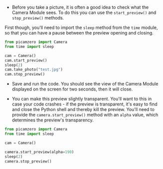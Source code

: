 - Before you take a picture, it is often a good idea to check what the Camera Module sees. To do this you can use the `start_preview()` and `stop_preview()` methods. 

First though, you'll need to import the `sleep` method from the `time` module, so that you can have a pause between the preview opening and closing.

```python
from picamzero import Camera
from time import sleep

cam = Camera()
cam.start_preview()
sleep(2)
cam.take_photo("test.jpg")
cam.stop_preview()
```

- Save and run the code. You should see the view of the Camera Module displayed on the screen for two seconds, then it will close.

- You can make this preview slightly transparent. You'll want to this in case your code crashes - if the preview is transparent, it's easy to find and close the Python shell and thereby kill the preview. You'll need to provide the `camera.start_preview()` method with an `alpha` value, which determines the preview's transparency.

```python
from picamzero import Camera
from time import sleep

cam = Camera()

camera.start_preview(alpha=190)
sleep(2)
camera.stop_preview()
```